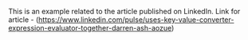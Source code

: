 This is an example related to the article published on LinkedIn.
Link for article - (https://www.linkedin.com/pulse/uses-key-value-converter-expression-evaluator-together-darren-ash-aozue)
